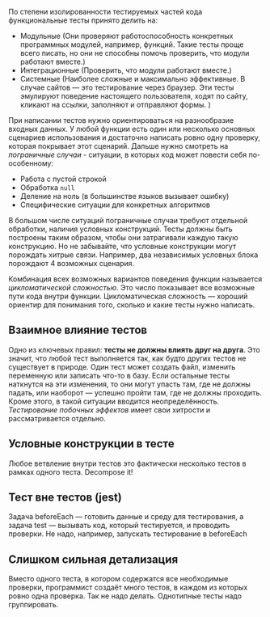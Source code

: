 По степени изолированности тестируемых частей кода функциональные тесты принято делить на:
* Модульные (Они проверяют работоспособность конкретных программных модулей, например, функций. 
Такие тесты проще всего писать, но они не способны помочь проверить, что модули работают вместе.)
* Интеграционные (Проверить, что модули работают вместе.)
* Системные (Наиболее сложные и максимально эффективные. В случае сайтов — это тестирование через браузер. 
Эти тесты эмулируют поведение настоящего пользователя, ходят по сайту, кликают на ссылки, заполняют и отправляют формы. )

При написании тестов нужно ориентироваться на разнообразие входных данных. 
У любой функции есть один или несколько основных сценариев использования и достаточно написать ровно одну проверку, 
которая покрывает этот сценарий. Дальше нужно смотреть на *пограничные случаи* - ситуации, в которых код может 
повести себя по-особенному:
* Работа с пустой строкой
* Обработка `null`
* Деление на ноль (в большинстве языков вызывает ошибку)
* Специфические ситуации для конкретных алгоритмов

В большом числе ситуаций пограничные случаи требуют отдельной обработки, наличия условных конструкций. 
Тесты должны быть построены таким образом, чтобы они затрагивали каждую такую конструкцию. 
Но не забывайте, что условные конструкции могут порождать хитрые связи. 
Например, два независимых условных блока порождают 4 возможных сценария.

Комбинация всех возможных вариантов поведения функции называется *цикломатической сложностью*. 
Это число показывает все возможные пути кода внутри функции. 
Цикломатическая сложность — хороший ориентир для понимания того, сколько и какие тесты нужно написать.

## Взаимное влияние тестов
Одно из ключевых правил: **тесты не должны влиять друг на друга**. 
Это значит, что любой тест выполняется так, как будто других тестов не существует в природе.
Один тест может создать файл, изменить переменную или записать что-то в базу. 
Если остальные тесты наткнутся на эти изменения, то они могут упасть там, где не должны падать, 
или наоборот — успешно пройти там, где не должны проходить. 
Кроме этого, в такой ситуации вводится неопределённость.
*Тестирование побочных эффектов* имеет свои хитрости и рассматривается отдельно.

## Условные конструкции в тесте
Любое ветвление внутри тестов это фактически несколько тестов в рамках одного теста. Decompose it!

## Тест вне тестов (jest)
Задача beforeEach — готовить данные и среду для тестирования, 
а задача test — вызывать код, который тестируется, и проводить проверки. 
Не надо, например, запускать тестирование в beforeEach

## Слишком сильная детализация
Вместо одного теста, в котором содержатся все необходимые проверки,
программист создаёт много тестов, в каждом из которых ровно одна проверка. 
Так не надо делать. Однотипные тесты надо группировать.

